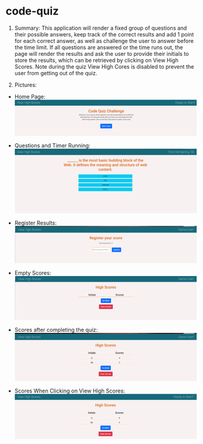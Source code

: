 # code-quiz
1. Summary: This application will render a fixed group of questions and their possible answers, keep track of the correct results and add 1 point for each correct answer, as well as challenge the user to answer before the time limit. If all questions are answered or the time runs out, the page will render the results and ask the user to provide their initials to store the results, which can be retrieved by clicking on View High Scores. Note during the quiz View High Cores is disabled to prevent the user from getting out of the quiz.

2. Pictures:

- Home Page:
![alt text](assets/images/home-page.png)

- Questions and Timer Running:
![alt text](assets/images/questions-&-timer-running.png)

- Register Results:
![alt text](assets/images/register-results.png)

- Empty Scores:
![alt text](assets/images/empty-scores.png)

- Scores after completing the quiz:
![alt text](assets/images/scores-after-completing-quiz.png)

- Scores When Clicking on View High Scores:
![alt text](assets/images/scores-clicking-on-view-hs.png)
